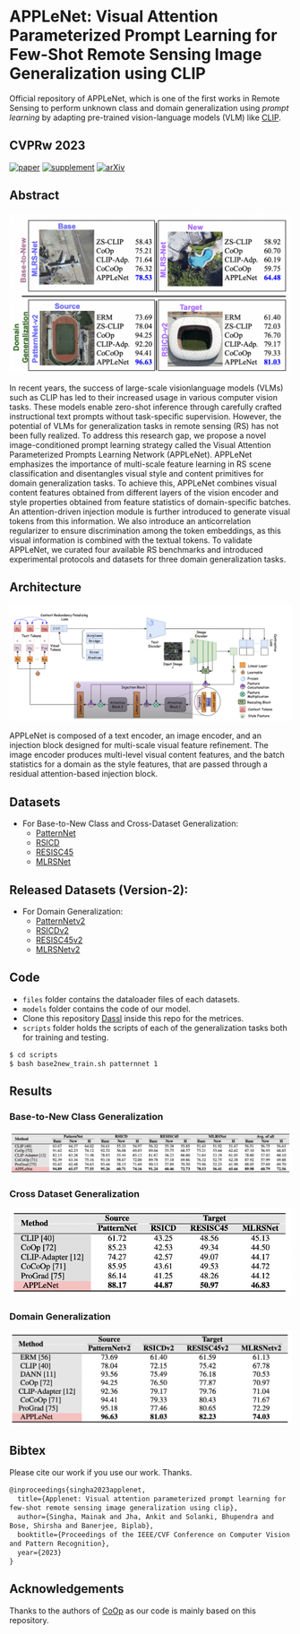 # APPLeNet: Visual Attention Parameterized Prompt Learning for Few-Shot Remote Sensing Image Generalization using CLIP

Official repository of APPLeNet, which is one of the first works in Remote Sensing to perform unknown class and domain generalization using *prompt learning* by adapting pre-trained vision-language models (VLM) like [CLIP](https://arxiv.org/abs/2103.00020).

## **CVPRw 2023**

[![paper](https://img.shields.io/badge/arXiv-Paper-brightgreen)](https://openaccess.thecvf.com/content/CVPR2023W/EarthVision/papers/Jha_APPLeNet_Visual_Attention_Parameterized_Prompt_Learning_for_Few-Shot_Remote_Sensing_CVPRW_2023_paper.pdf)
[![supplement](https://img.shields.io/badge/Supplementary-Material-F9D371)](https://openaccess.thecvf.com/content/CVPR2023W/EarthVision/supplemental/Jha_APPLeNet_Visual_Attention_CVPRW_2023_supplemental.pdf)
[![arXiv](https://img.shields.io/badge/arXiv-Paper-brightgreen)](https://arxiv.org/abs/2304.05995)

## Abstract

![teaser](https://github.com/mainaksingha01/APPLeNet/blob/master/images/teaser.png)

In recent years, the success of large-scale visionlanguage models (VLMs) such as CLIP has led to their increased usage in various computer vision tasks. These models enable zero-shot inference through carefully crafted instructional text prompts without task-specific supervision.
However, the potential of VLMs for generalization tasks in remote sensing (RS) has not been fully realized. To address this research gap, we propose a novel image-conditioned prompt learning strategy called the Visual Attention Parameterized Prompts Learning Network (APPLeNet). APPLeNet emphasizes the importance of multi-scale feature learning in RS scene classification and disentangles visual style and content primitives for domain generalization tasks. To achieve this, APPLeNet combines visual content features obtained from different layers of the vision encoder and style properties obtained from feature statistics of domain-specific batches. An attention-driven injection module is further introduced to generate visual tokens from this information. We also introduce an anticorrelation regularizer to ensure discrimination among the token embeddings, as this visual information is combined with the textual tokens. To validate APPLeNet, we curated
four available RS benchmarks and introduced experimental protocols and datasets for three domain generalization tasks.

## Architecture

![architecture](https://github.com/mainaksingha01/APPLeNet/blob/master/images/applenet.png)

APPLeNet is composed of a text encoder, an image encoder, and an injection block designed for multi-scale visual feature refinement. The image encoder produces multi-level visual content features, and the batch statistics for a domain as the style features, that are passed through a residual attention-based injection block.

## Datasets
- For Base-to-New Class and Cross-Dataset Generalization:
  - [PatternNet](https://sites.google.com/view/zhouwx/dataset)
  - [RSICD](https://github.com/201528014227051/RSICD_optimal)
  - [RESISC45](https://www.tensorflow.org/datasets/catalog/resisc45)
  - [MLRSNet](https://data.mendeley.com/datasets/7j9bv9vwsx/3)

## Released Datasets (Version-2):
- For Domain Generalization:
  - [PatternNetv2]([https://sites.google.com/view/zhouwx/dataset](https://drive.google.com/file/d/1bukts4nv_ZV7opYL3dFETD66EueiFaNo/view?usp=sharing))
  - [RSICDv2](https://drive.google.com/file/d/1cHQPA7X_jX4tw8vFgEON1SDn_MGf3uv2/view?usp=sharing)
  - [RESISC45v2]([https://www.tensorflow.org/datasets/catalog/resisc45](https://drive.google.com/file/d/1B7GTf-Pz6ggaIhm9ShQXfXTe0GilfiQA/view?usp=sharing)https://drive.google.com/file/d/1B7GTf-Pz6ggaIhm9ShQXfXTe0GilfiQA/view?usp=sharing)
  - [MLRSNetv2]([https://data.mendeley.com/datasets/7j9bv9vwsx/3](https://drive.google.com/file/d/18uaXD5CxnAyYPOswctf6_izcIO8VF4oI/view?usp=sharing)https://drive.google.com/file/d/18uaXD5CxnAyYPOswctf6_izcIO8VF4oI/view?usp=sharing)
 
## Code

 - `files` folder contains the dataloader files of each datasets.
 - `models` folder contains the code of our model.
 - Clone this repository [Dassl](https://github.com/KaiyangZhou/Dassl.pytorch) inside this repo for the metrices.
 - `scripts` folder holds the scripts of each of the generalization tasks both for training and testing.

```shell
$ cd scripts
$ bash base2new_train.sh patternnet 1
```

## Results

### Base-to-New Class Generalization

![base2new](https://github.com/mainaksingha01/APPLeNet/blob/master/images/base2new.png)

### Cross Dataset Generalization

![crossdataset](https://github.com/mainaksingha01/APPLeNet/blob/master/images/crossdataset.png)

### Domain Generalization

![domaingen](https://github.com/mainaksingha01/APPLeNet/blob/master/images/domaingen.png)

## Bibtex

Please cite our work if you use our work. Thanks.

```
@inproceedings{singha2023applenet,
  title={Applenet: Visual attention parameterized prompt learning for few-shot remote sensing image generalization using clip},
  author={Singha, Mainak and Jha, Ankit and Solanki, Bhupendra and Bose, Shirsha and Banerjee, Biplab},
  booktitle={Proceedings of the IEEE/CVF Conference on Computer Vision and Pattern Recognition},
  year={2023}
}
```

## Acknowledgements

Thanks to the authors of [CoOp](https://github.com/KaiyangZhou/CoOp) as our code is mainly based on this repository.
